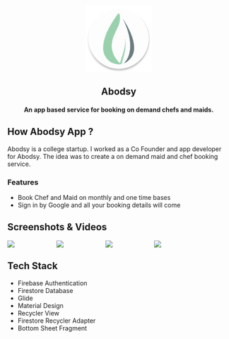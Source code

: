 <p align="center"><img src="app/src/main/ic_launcher-web.png" width="150"></a></p>
<h2 align="center"><b>Abodsy</b></h2>
<h4 align="center">An app based service for booking on demand chefs and maids.</h4>



## How Abodsy App ?
Abodsy is a college startup. I worked as a Co Founder and app developer for Abodsy. The idea was to create a on demand maid and chef booking service.

### Features
- Book Chef and Maid on monthly and one time bases 
- Sign in by Google and all your booking details will come

## Screenshots & Videos

<div style="display:flex;">
<img  src="https://user-images.githubusercontent.com/54958935/113701510-df279800-96f5-11eb-951f-6151cbae5bd2.jpg" width="20%" >
<img style="margin-left:10px;" src="https://user-images.githubusercontent.com/54958935/113701503-dd5dd480-96f5-11eb-9561-4eeab69e74f5.jpg" width="20%" >
<img style="margin-left:10px;" src="https://user-images.githubusercontent.com/54958935/113701514-e058c500-96f5-11eb-8009-53249dff4da1.jpg" width="20%" >
<img style="margin-left:10px;" src="Screenrecording_20210403_170915.gif" width="20%">
</div>


## Tech Stack

 - Firebase Authentication
 - Firestore Database
 - Glide
 - Material Design
 - Recycler View
 - Firestore Recycler Adapter
 - Bottom Sheet Fragment
